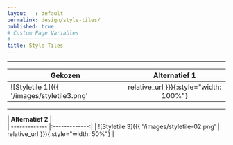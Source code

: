 ```yaml
---
layout   : default
permalink: design/style-tiles/
published: true
# Custom Page Variables
# ─────────────────────
title: Style Tiles
---
```

___ 


| **Gekozen**      |  **Alternatief 1**          |
| ------------- |:-------------:|
| ![Styletile 1]({{ '/images/styletile3.png' | relative_url }}){:style="width: 100%"}  | ![styletile 2]({{ '/images/styletile-01.png' | relative_url }}){:style="width: 100%"} 

___


| **Alternatief 2**     |  
| ------------- |:-------------:|
| ![Styletile 3]({{ '/images/styletile-02.png' | relative_url }}){:style="width: 50%"}  | 